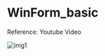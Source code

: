 # WinForm_basic
Reference: Youtube Video



![img1](https://user-images.githubusercontent.com/15341381/77543020-638fea00-6eea-11ea-8baf-15d17d2639ce.PNG)
